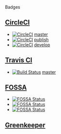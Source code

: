 Badges

## [CircleCI](https://circleci.com/)

- [![CircleCI](https://circleci.com/gh/F88/tst/tree/master.svg?style=svg)](https://circleci.com/gh/F88/tst/tree/master) [master](https://github.com/F88/tst/tree/master)
- [![CircleCI](https://circleci.com/gh/F88/tst/tree/publish.svg?style=svg)](https://circleci.com/gh/F88/tst/tree/publish) [publish](https://github.com/F88/tst/tree/publish)
- [![CircleCI](https://circleci.com/gh/F88/tst/tree/develop.svg?style=svg)](https://circleci.com/gh/F88/tst/tree/develop) [develop](https://github.com/F88/tst/tree/develop)

## [Travis CI](https://travis-ci.com/)

- [![Build Status](https://travis-ci.com/s6f/tst.svg?branch=master)](https://travis-ci.com/s6f/tst) [master](https://github.com/F88/tst/tree/master)


## [FOSSA](https://app.fossa.io/)

- [![FOSSA Status](https://app.fossa.io/api/projects/git%2Bgithub.com%2Fs6f%2Ftst.svg?type=shield)](https://app.fossa.io/projects/git%2Bgithub.com%2Fs6f%2Ftst?ref=badge_shield)
- [![FOSSA Status](https://app.fossa.io/api/projects/git%2Bgithub.com%2Fs6f%2Ftst.svg?type=small)](https://app.fossa.io/projects/git%2Bgithub.com%2Fs6f%2Ftst?ref=badge_small)
- [![FOSSA Status](https://app.fossa.io/api/projects/git%2Bgithub.com%2Fs6f%2Ftst.svg?type=large)](https://app.fossa.io/projects/git%2Bgithub.com%2Fs6f%2Ftst?ref=badge_large)


## [Greenkeeper](https://greenkeeper.io/)

